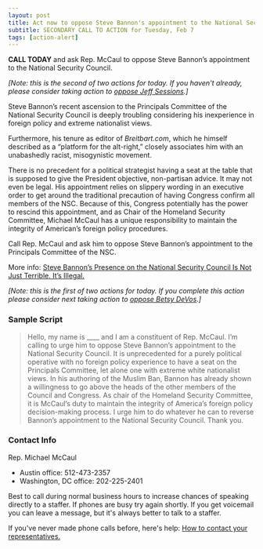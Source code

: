 ```yaml
---
layout: post
title: Act now to oppose Steve Bannon's appointment to the National Security Council
subtitle: SECONDARY CALL TO ACTION for Tuesday, Feb 7
tags: [action-alert]
---
```


**CALL TODAY** and ask Rep. McCaul to oppose Steve Bannon’s appointment to the National Security Council.

_[Note: this is the second of two actions for today. If you haven't already, please consider
taking action to [oppose Jeff Sessions](/2017-02-06-article02).]_

Steve Bannon’s recent ascension to the Principals Committee of the National Security Council is deeply troubling considering his inexperience in foreign policy and extreme nationalist views.

Furthermore, his tenure as editor of _Breitbart.com_, which he himself described as a “platform for the alt-right,” closely associates him with an unabashedly racist, misogynistic movement.

There is no precedent for a political strategist having a seat at the table that is supposed to give the President objective, non-partisan advice. It may not even be legal. His appointment relies on slippery wording in an executive order to get around the traditional precaution of having Congress confirm all members of the NSC. Because of this, Congress potentially has the power to rescind this appointment, and as Chair of the Homeland Security Committee, Michael McCaul has a unique responsibility to maintain the integrity of American’s foreign policy procedures.

Call Rep. McCaul and ask him to oppose Steve Bannon’s appointment to the Principals Committee of the NSC.

More info: [Steve Bannon’s Presence on the National Security Council Is Not Just Terrible. It’s Illegal.](http://www.slate.com/articles/news_and_politics/war_stories/2017/02/steve_bannon_doesn_t_belong_on_the_nsc_that_s_what_the_law_says.html)

_[Note: this is the first of two actions for today. If you complete this action please
consider next taking action to [oppose Betsy DeVos](/2017-02-05-article01).]_

### Sample Script

<blockquote>Hello, my name is ____ and I am a constituent of Rep. McCaul. I’m calling to urge him to oppose Steve Bannon’s appointment to the National Security Council. It is unprecedented for a purely political operative with no foreign policy experience to have a seat on the Principals Committee, let alone one with extreme white nationalist views. In his authoring of the Muslim Ban, Bannon has already shown a willingness to go above the heads of the other members of the Council and Congress. As chair of the Homeland Security Committee, it is McCaul’s duty to maintain the integrity of America’s foreign policy decision-making process. I urge him to do whatever he can to reverse Bannon’s appointment to the National Security Council. Thank you.</blockquote>


### Contact Info

Rep. Michael McCaul

* Austin office: 512-473-2357
* Washington, DC office: 202-225-2401

Best to call during normal business hours to increase chances of speaking
directly to a staffer. If phones are busy try again shortly. If you get
voicemail you can leave a message, but it's always better to talk to
a staffer.

If you've never made phone calls before, here's help: [How to contact your representatives.](https://www.indivisibleaustin.com/take-action-now/how-to-contact-your-representatives/)

